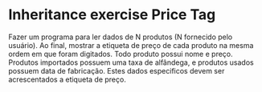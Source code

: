 # Inheritance exercise Price Tag
Fazer um programa para ler dados de N produtos (N fornecido pelo usuário). Ao final, mostrar a etiqueta de preço de cada produto na mesma ordem em que foram digitados.
Todo produto possui nome e preço. Produtos importados possuem uma taxa de alfândega, e produtos usados possuem data de fabricação. 
Estes dados especificos devem ser acrescentados a etiqueta de preço.
